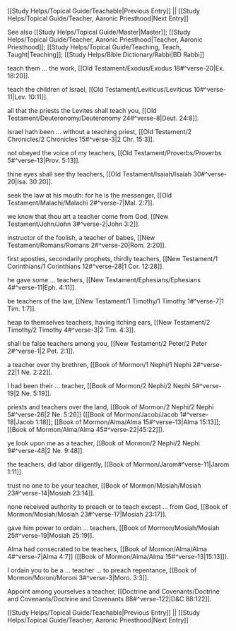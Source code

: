 [[Study Helps/Topical Guide/Teachable|Previous Entry]]  ||  [[Study Helps/Topical Guide/Teacher, Aaronic Priesthood|Next Entry]]

 See also [[Study Helps/Topical Guide/Master|Master]]; [[Study Helps/Topical Guide/Teacher, Aaronic Priesthood|Teacher, Aaronic Priesthood]]; [[Study Helps/Topical Guide/Teaching, Teach, Taught|Teaching]]; [[Study Helps/Bible Dictionary/Rabbi|BD Rabbi]]

 teach them ... the work, [[Old Testament/Exodus/Exodus 18#^verse-20|Ex. 18:20]].

 teach the children of Israel, [[Old Testament/Leviticus/Leviticus 10#^verse-11|Lev. 10:11]].

 all that the priests the Levites shall teach you, [[Old Testament/Deuteronomy/Deuteronomy 24#^verse-8|Deut. 24:8]].

 Israel hath been ... without a teaching priest, [[Old Testament/2 Chronicles/2 Chronicles 15#^verse-3|2 Chr. 15:3]].

 not obeyed the voice of my teachers, [[Old Testament/Proverbs/Proverbs 5#^verse-13|Prov. 5:13]].

 thine eyes shall see thy teachers, [[Old Testament/Isaiah/Isaiah 30#^verse-20|Isa. 30:20]].

 seek the law at his mouth: for he is the messenger, [[Old Testament/Malachi/Malachi 2#^verse-7|Mal. 2:7]].

 we know that thou art a teacher come from God, [[New Testament/John/John 3#^verse-2|John 3:2]].

 instructor of the foolish, a teacher of babes, [[New Testament/Romans/Romans 2#^verse-20|Rom. 2:20]].

 first apostles, secondarily prophets, thirdly teachers, [[New Testament/1 Corinthians/1 Corinthians 12#^verse-28|1 Cor. 12:28]].

 he gave some ... teachers, [[New Testament/Ephesians/Ephesians 4#^verse-11|Eph. 4:11]].

 be teachers of the law, [[New Testament/1 Timothy/1 Timothy 1#^verse-7|1 Tim. 1:7]].

 heap to themselves teachers, having itching ears, [[New Testament/2 Timothy/2 Timothy 4#^verse-3|2 Tim. 4:3]].

 shall be false teachers among you, [[New Testament/2 Peter/2 Peter 2#^verse-1|2 Pet. 2:1]].

 a teacher over thy brethren, [[Book of Mormon/1 Nephi/1 Nephi 2#^verse-22|1 Ne. 2:22]].

 I had been their ... teacher, [[Book of Mormon/2 Nephi/2 Nephi 5#^verse-19|2 Ne. 5:19]].

 priests and teachers over the land, [[Book of Mormon/2 Nephi/2 Nephi 5#^verse-26|2 Ne. 5:26]] ([[Book of Mormon/Jacob/Jacob 1#^verse-18|Jacob 1:18]]; [[Book of Mormon/Alma/Alma 15#^verse-13|Alma 15:13]]; [[Book of Mormon/Alma/Alma 45#^verse-22|45:22]]).

 ye look upon me as a teacher, [[Book of Mormon/2 Nephi/2 Nephi 9#^verse-48|2 Ne. 9:48]].

 the teachers, did labor diligently, [[Book of Mormon/Jarom#^verse-11|Jarom 1:11]].

 trust no one to be your teacher, [[Book of Mormon/Mosiah/Mosiah 23#^verse-14|Mosiah 23:14]].

 none received authority to preach or to teach except ... from God, [[Book of Mormon/Mosiah/Mosiah 23#^verse-17|Mosiah 23:17]].

 gave him power to ordain ... teachers, [[Book of Mormon/Mosiah/Mosiah 25#^verse-19|Mosiah 25:19]].

 Alma had consecrated to be teachers, [[Book of Mormon/Alma/Alma 4#^verse-7|Alma 4:7]] ([[Book of Mormon/Alma/Alma 15#^verse-13|15:13]]).

 I ordain you to be a ... teacher ... to preach repentance, [[Book of Mormon/Moroni/Moroni 3#^verse-3|Moro. 3:3]].

 Appoint among yourselves a teacher, [[Doctrine and Covenants/Doctrine and Covenants/Doctrine and Covenants 88#^verse-122|D&C 88:122]].

[[Study Helps/Topical Guide/Teachable|Previous Entry]]  ||  [[Study Helps/Topical Guide/Teacher, Aaronic Priesthood|Next Entry]]